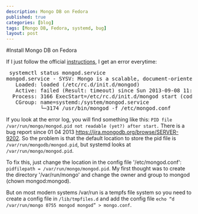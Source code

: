```yaml
---
description: Mongo DB on Fedora
published: true
categories: [blog]
tags: [Mongo DB, Fedora, systemd, bug]
layout: post
---
```

#Install Mongo DB on Fedora

If I just follow the official [instructions](http://docs.mongodb.org/manual/tutorial/install-mongodb-on-red-hat-centos-or-fedora-linux/), 
I get an error everytime:

<pre>
 systemctl status mongod.service
mongod.service - SYSV: Mongo is a scalable, document-oriented database.
   Loaded: loaded (/etc/rc.d/init.d/mongod)
   Active: failed (Result: timeout) since Sun 2013-09-08 11:26:11 CEST; 51s ago
  Process: 3166 ExecStart=/etc/rc.d/init.d/mongod start (code=exited, status=0/SUCCESS)
   CGroup: name=systemd:/system/mongod.service
           └─3174 /usr/bin/mongod -f /etc/mongod.conf
</pre>

If you look at the error log, you will find something like this: `PID file /var/run/mongo/mongod.pid not readable (yet?) after start.`
There is a bug report since 01 04 2013 https://jira.mongodb.org/browse/SERVER-9202. So the problem is that the default location to store the pid file is
`/var/run/mongodb/mongod.pid`, but systemd looks at `/var/run/mongo/mongod.pid`. 

To fix this, just change the location in the config file '/etc/mongod.conf': `pidfilepath = /var/run/mongo/mongod.pid`. 
My first thought was to create the directory '/var/run/mongo' and change the owner and group to mongod (chown mongod:mongod).

But on most modern systems /var/run is a tempfs file system so you need to create a config file in `/lib/tmpfiles.d` and add the config file `echo “d /var/run/mongo 0755 mongod mongod” > mongo.conf`.
